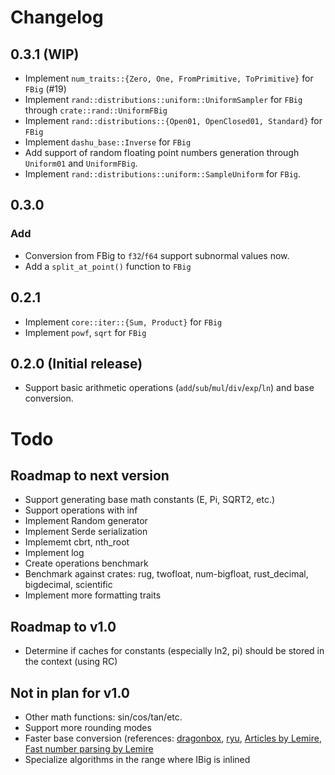 # Changelog

## 0.3.1 (WIP)

- Implement `num_traits::{Zero, One, FromPrimitive, ToPrimitive}` for `FBig` (#19)
- Implement `rand::distributions::uniform::UniformSampler` for `FBig` through `crate::rand::UniformFBig`
- Implement `rand::distributions::{Open01, OpenClosed01, Standard}` for `FBig`
- Implement `dashu_base::Inverse` for `FBig`
- Add support of random floating point numbers generation through `Uniform01` and `UniformFBig`.
- Implement `rand::distributions::uniform::SampleUniform` for `FBig`.

## 0.3.0

### Add

- Conversion from FBig to `f32`/`f64` support subnormal values now.
- Add a `split_at_point()` function to `FBig`

## 0.2.1

- Implement `core::iter::{Sum, Product}` for `FBig`
- Implement `powf`, `sqrt` for `FBig`

## 0.2.0 (Initial release)

- Support basic arithmetic operations (`add`/`sub`/`mul`/`div`/`exp`/`ln`) and base conversion.

# Todo

## Roadmap to next version
- Support generating base math constants (E, Pi, SQRT2, etc.)
- Support operations with inf
- Implement Random generator
- Implement Serde serialization
- Implememt cbrt, nth_root
- Implement log
- Create operations benchmark
- Benchmark against crates: rug, twofloat, num-bigfloat, rust_decimal, bigdecimal, scientific
- Implement more formatting traits

## Roadmap to v1.0
- Determine if caches for constants (especially ln2, pi) should be stored in the context (using RC)

## Not in plan for v1.0
- Other math functions: sin/cos/tan/etc.
- Support more rounding modes
- Faster base conversion (references: [dragonbox](https://github.com/jk-jeon/dragonbox), [ryu](https://lib.rs/crates/ryu-js), [Articles by Lemire](https://arxiv.org/search/cs?searchtype=author&query=Lemire%2C+D), [Fast number parsing by Lemire](https://arxiv.org/pdf/2101.11408.pdf)
- Specialize algorithms in the range where IBig is inlined

